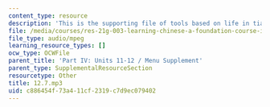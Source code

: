 ```yaml
---
content_type: resource
description: 'This is the supporting file of tools based on life in tianjin. '
file: /media/courses/res-21g-003-learning-chinese-a-foundation-course-in-mandarin-spring-2011/c886454f73a411cf2319c7d9ec079402_12.7.mp3
file_type: audio/mpeg
learning_resource_types: []
ocw_type: OCWFile
parent_title: 'Part IV: Units 11-12 / Menu Supplement'
parent_type: SupplementalResourceSection
resourcetype: Other
title: 12.7.mp3
uid: c886454f-73a4-11cf-2319-c7d9ec079402
---
```

